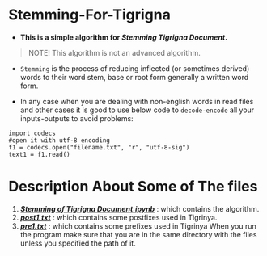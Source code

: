 # Stemming-For-Tigrigna
* **This is a simple algorithm for _Stemming Tigrigna Document_.**
> NOTE! This algorithm is not an advanced algorithm.

* `Stemming` is the process of reducing inflected (or sometimes derived) words to their word stem, base or root form generally a written word form.


* In any case when you are dealing with non-english words in read files and other cases it is good to use below code to `decode-encode` all your inputs-outputs to avoid problems:
~~~
import codecs
#open it with utf-8 encoding 
f1 = codecs.open("filename.txt", "r", "utf-8-sig")
text1 = f1.read()
~~~

# Description About Some of The files
1. [**_Stemming of  Tigrigna Document.ipynb_**](https://github.com/Luel-Hagos/Stemming-Tigrigna-Document/blob/master/Stemming%20of%20%20Tigrigna%20Document.ipynb) : which contains the algorithm.
2. [**_post1.txt_**](https://github.com/Luel-Hagos/Stemming-Tigrigna-Document/blob/master/postfix.txt) : which contains some postfixes used in Tigrinya.
3. [**_pre1.txt_**](https://github.com/Luel-Hagos/Stemming-Tigrigna-Document/blob/master/prefix.txt) : which contains some prefixes used in Tigrinya
When you run the program make sure that you are in the same directory with the files unless you specified the path of it.
~~~
